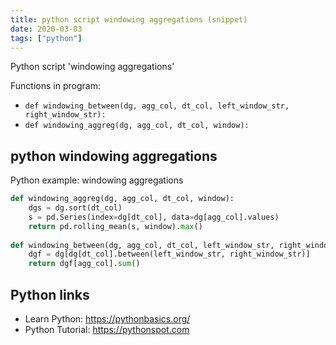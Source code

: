 ```yaml
---
title: python script windowing aggregations (snippet)
date: 2020-03-03
tags: ["python"]
---
```

Python script 'windowing aggregations'

Functions in program: 
* `def windowing_between(dg, agg_col, dt_col, left_window_str, right_window_str):`
* `def windowing_aggreg(dg, agg_col, dt_col, window):`

## python windowing aggregations

Python example: windowing aggregations

```python
def windowing_aggreg(dg, agg_col, dt_col, window):
    dgs = dg.sort(dt_col)
    s = pd.Series(index=dg[dt_col], data=dg[agg_col].values)
    return pd.rolling_mean(s, window).max()
    
def windowing_between(dg, agg_col, dt_col, left_window_str, right_window_str):
    dgf = dg[dg[dt_col].between(left_window_str, right_window_str)]
    return dgf[agg_col].sum()

```

## Python links

- Learn Python: https://pythonbasics.org/
- Python Tutorial: https://pythonspot.com
